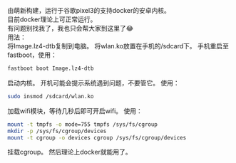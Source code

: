 由萌新构建，运行于谷歌pixel3的支持docker的安卓内核。  
目前docker理论上可正常运行。  
有问题别找我了，我也只会帮大家到这里了😂    
用法：  
将Image.lz4-dtb复制到电脑。
将wlan.ko放置在手机的/sdcard下。
手机重启至fastboot，使用：  
```sh
fastboot boot Image.lz4-dtb
```
启动内核。
开机可能会提示系统遇到问题，不要管它。
使用：  
```sh
sudo insmod /sdcard/wlan.ko
```
加载wifi模块，等待几秒后即可开启wifi。
使用：
```sh
mount -t tmpfs -o mode=755 tmpfs /sys/fs/cgroup
mkdir -p /sys/fs/cgroup/devices
mount -t cgroup -o devices cgroup /sys/fs/cgroup/devices
```
挂载cgroup。
然后理论上docker就能用了。
